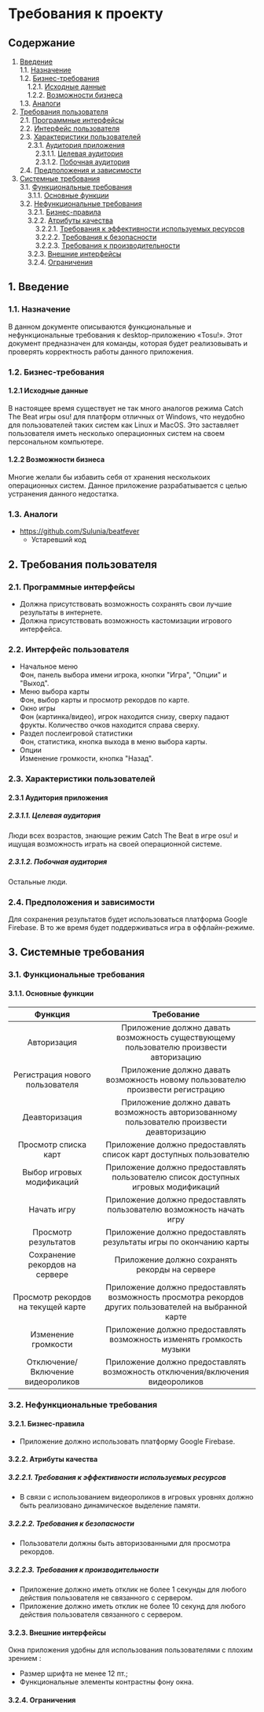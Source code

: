 ﻿# Требования к проекту
## Содержание
1. [Введение](#P1)  
1.1. [Назначение](#P1.1)  
1.2. [Бизнес-требования](#P1.2)  
&nbsp;&nbsp;&nbsp;&nbsp;1.2.1. [Исходные данные](#P1.2.1)  
&nbsp;&nbsp;&nbsp;&nbsp;1.2.2. [Возможности бизнеса](#P1.2.2)  
1.3. [Аналоги](#P1.3)  
2. [Требования пользователя](#P2)  
2.1. [Программные интерфейсы](#P2.1)  
2.2. [Интерфейс пользователя](#P2.2)  
2.3. [Характеристики пользователей](#P2.3)  
&nbsp;&nbsp;&nbsp;&nbsp;2.3.1. [Аудитория приложения](#P2.3.1)  
&nbsp;&nbsp;&nbsp;&nbsp;&nbsp;&nbsp;&nbsp;&nbsp;2.3.1.1. [Целевая аудитория](#P2.3.1.1)  
&nbsp;&nbsp;&nbsp;&nbsp;&nbsp;&nbsp;&nbsp;&nbsp;2.3.1.2. [Побочная аудитория](#P2.3.1.2)  
2.4. [Предположения и зависимости](#P2.4)  
3. [Системные требования](#P3)  
3.1. [Функциональные требования](#P3.1)  
&nbsp;&nbsp;&nbsp;&nbsp;3.1.1. [Основные функции](#P3.1.1)   
3.2. [Нефункциональные требования](#P3.2)  
&nbsp;&nbsp;&nbsp;&nbsp;3.2.1. [Бизнес-правила](#P3.2.1)   
&nbsp;&nbsp;&nbsp;&nbsp;3.2.2. [Атрибуты качества](#P3.2.2)   
&nbsp;&nbsp;&nbsp;&nbsp;&nbsp;&nbsp;&nbsp;&nbsp;3.2.2.1. [Требования к эффективности используемых ресурсов](#P3.2.2.1)  
&nbsp;&nbsp;&nbsp;&nbsp;&nbsp;&nbsp;&nbsp;&nbsp;3.2.2.2. [Требования к безопасности](#P3.2.2.2)  
&nbsp;&nbsp;&nbsp;&nbsp;&nbsp;&nbsp;&nbsp;&nbsp;3.2.2.3. [Требования к производительности](#P3.2.2.3)  
&nbsp;&nbsp;&nbsp;&nbsp;3.2.3. [Внешние интерфейсы](#P3.2.3)  
&nbsp;&nbsp;&nbsp;&nbsp;3.2.4. [Ограничения](#P3.2.4)  
## <a name="P1">1. Введение</a>
### <a name="P1.1">1.1. Назначение </a>
В данном документе описываются функциональные и нефункциональные требования к desktop-приложению «Tosu!». Этот документ предназначен для команды, которая будет реализовывать и проверять корректность работы данного приложения.
### <a name="P1.2">1.2. Бизнес-требования</a>
#### <a name="P1.2.1">1.2.1 Исходные данные</a>
В настоящее время существует не так много аналогов режима Catch The Beat игры osu! для платформ отличных от Windows, что неудобно для пользователей таких систем как Linux и MacOS. Это заставляет пользователя иметь несколько операционных систем на своем персональном компьютере.
#### <a name="P1.2.2">1.2.2 Возможности бизнеса</a>
Многие желали бы избавить себя от хранения несколькоих операционных систем. Данное приложение разрабатывается с целью устранения данного недостатка.
### <a name="P1.3">1.3. Аналоги</a>
- https://github.com/Sulunia/beatfever
  - Устаревший код
## <a name="P2">2. Требования пользователя</a>
### <a name="P2.1">2.1. Программные интерфейсы</a>
- Должна присутствовать возможность сохранять свои лучшие результаты в интернете.
- Должна присутствовать возможность кастомизации игрового интерфейса.
### <a name="P2.2">2.2. Интерфейс пользователя</a>
- Начальное меню </br>
Фон, панель выбора имени игрока, кнопки "Игра", "Опции" и "Выход".
- Меню выбора карты </br>
Фон, выбор карты и просмотр рекордов по карте.
- Окно игры </br>
Фон (картинка/видео), игрок находится снизу, сверху падают фрукты. Количество очков находится справа сверху.
- Раздел послеигровой статистики </br>
Фон, статистика, кнопка выхода в меню выбора карты.
- Опции </br>
Изменение громкости, кнопка "Назад".
### <a name="P2.3">2.3. Характеристики пользователей</a>
#### <a name="P2.3.1">2.3.1 Аудитория приложения</a>
##### <a name="P2.3.1.1">2.3.1.1. Целевая аудитория</a>
Люди всех возрастов, знающие режим Catch The Beat в игре osu! и ищущая возможность играть на своей операционной системе.
##### <a name="P2.3.1.2">2.3.1.2. Побочная аудитория</a>
Остальные люди.
### <a name="P2.4">2.4. Предположения и зависимости</a>
Для сохранения результатов будет использоваться платформа Google Firebase. В то же время будет поддерживаться игра в оффлайн-режиме. 
## <a name="P3">3. Системные требования</a>
### <a name="P3.1">3.1. Функциональные требования</a>
#### <a name="P3.1.1">3.1.1. Основные функции</a>
| Функция | Требование |
| :-------: | :-------: |
| Авторизация | Приложение должно давать возможность существующему пользователю произвести авторизацию |
| Регистрация нового пользователя | Приложение должно давать возможность новому пользователю произвести регистрацию |
| Деавторизация | Приложение должно давать возможность авторизованному пользователю произвести деавторизацию |
| Просмотр списка карт | Приложение должно предоставлять список карт доступных пользователю |
| Выбор игровых модификаций | Приложение должно предоставлять пользователю список доступных игровых модификаций |
| Начать игру | Приложение должно предоставлять пользователю возможность начать игру |
| Просмотр результатов | Приложение должно предоставлять результаты игры по окончанию карты |
| Сохранение рекордов на сервере | Приложение должно сохранять рекорды на сервере |
| Просмотр рекордов на текущей карте | Приложение должно предоставлять возможность просмотра рекордов других пользователей на выбранной карте |
| Изменение громкости | Приложение должно предоставлять возможность изменять громкость музыки |
| Отключение/Включение видеороликов | Приложение должно предоставлять возможность отключения/включения видеороликов |
### <a name="P3.2">3.2. Нефункциональные требования</a>
#### <a name="P3.2.1">3.2.1. Бизнес-правила</a>
- Приложение должно использовать платформу Google Firebase.
#### <a name="P3.2.2">3.2.2. Атрибуты качества</a>
##### <a name="P3.2.2.1">3.2.2.1. Требования к эффективности используемых ресурсов</a>
- В связи с использованием видеороликов в игровых уровнях должно быть реализовано динамическое выделение памяти.
##### <a name="P3.2.2.2">3.2.2.2. Требования к безопасности</a>
- Пользователи должны быть авторизованными для просмотра рекордов.
##### <a name="P3.2.2.3">3.2.2.3. Требования к производительности</a>
- Приложение должно иметь отклик не более 1 секунды для любого действия пользователя не связанного с сервером.
- Приложение должно иметь отклик не более 10 секунд для любого действия пользователя связанного с сервером.
#### <a name="P3.2.3">3.2.3. Внешние интерфейсы </a>
Окна приложения удобны для использования пользователями с плохим зрением :

- Размер шрифта не менее 12 пт.;
- Функциональные элементы контрастны фону окна.
#### <a name="P3.2.4">3.2.4. Ограничения</a>
